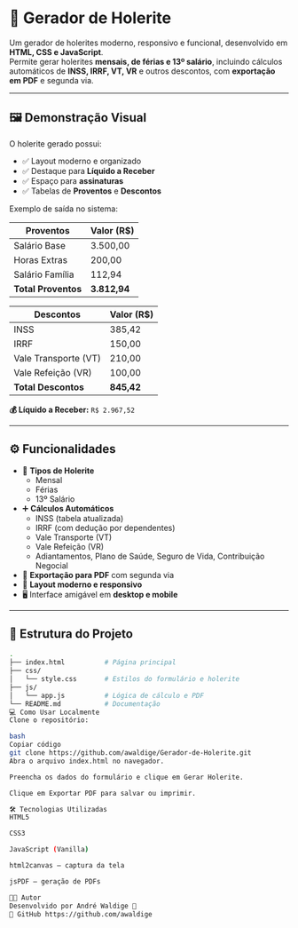 # 📑 Gerador de Holerite 

Um gerador de holerites moderno, responsivo e funcional, desenvolvido em **HTML, CSS e JavaScript**.  
Permite gerar holerites **mensais, de férias e 13º salário**, incluindo cálculos automáticos de **INSS, IRRF, VT, VR** e outros descontos, com **exportação em PDF** e segunda via.

---

## 🖼️ Demonstração Visual

O holerite gerado possui:

- ✅ Layout moderno e organizado  
- ✅ Destaque para **Líquido a Receber**  
- ✅ Espaço para **assinaturas**  
- ✅ Tabelas de **Proventos** e **Descontos**

Exemplo de saída no sistema:

| Proventos           | Valor (R$) |
|--------------------|------------|
| Salário Base        | 3.500,00   |
| Horas Extras        | 200,00     |
| Salário Família     | 112,94     |
| **Total Proventos** | **3.812,94** |

| Descontos                  | Valor (R$) |
|----------------------------|------------|
| INSS                       | 385,42     |
| IRRF                       | 150,00     |
| Vale Transporte (VT)       | 210,00     |
| Vale Refeição (VR)         | 100,00     |
| **Total Descontos**        | **845,42** |

**💰 Líquido a Receber:** `R$ 2.967,52`

---

## ⚙️ Funcionalidades

- 🧾 **Tipos de Holerite**
  - Mensal
  - Férias
  - 13º Salário
- ➕ **Cálculos Automáticos**
  - INSS (tabela atualizada)
  - IRRF (com dedução por dependentes)
  - Vale Transporte (VT)
  - Vale Refeição (VR)
  - Adiantamentos, Plano de Saúde, Seguro de Vida, Contribuição Negocial
- 📄 **Exportação para PDF** com segunda via
- 🎨 **Layout moderno e responsivo**
- 🖥️ Interface amigável em **desktop e mobile**

---

## 📂 Estrutura do Projeto

```bash
.
├── index.html          # Página principal
├── css/
│   └── style.css       # Estilos do formulário e holerite
├── js/
│   └── app.js          # Lógica de cálculo e PDF
└── README.md           # Documentação
💻 Como Usar Localmente
Clone o repositório:

bash
Copiar código
git clone https://github.com/awaldige/Gerador-de-Holerite.git
Abra o arquivo index.html no navegador.

Preencha os dados do formulário e clique em Gerar Holerite.

Clique em Exportar PDF para salvar ou imprimir.

🛠️ Tecnologias Utilizadas
HTML5

CSS3

JavaScript (Vanilla)

html2canvas — captura da tela

jsPDF — geração de PDFs

👨‍💻 Autor
Desenvolvido por André Waldige 🚀
🔗 GitHub https://github.com/awaldige
